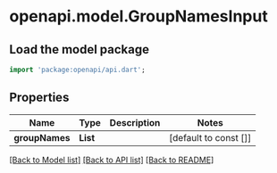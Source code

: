 # openapi.model.GroupNamesInput

## Load the model package

```dart
import 'package:openapi/api.dart';
```

## Properties

| Name           | Type             | Description | Notes                 |
| -------------- | ---------------- | ----------- | --------------------- |
| **groupNames** | **List<String>** |             | [default to const []] |

[[Back to Model list]](../README.md#documentation-for-models) [[Back to API list]](../README.md#documentation-for-api-endpoints) [[Back to README]](../README.md)
